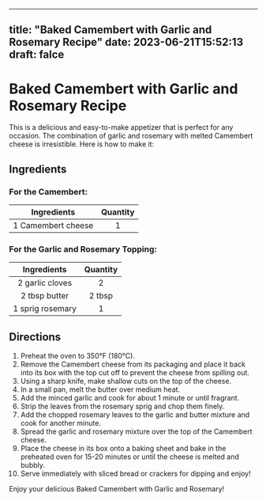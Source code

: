 
---
title: "Baked Camembert with Garlic and Rosemary Recipe"
date: 2023-06-21T15:52:13
draft: falce
---

# Baked Camembert with Garlic and Rosemary Recipe

This is a delicious and easy-to-make appetizer that is perfect for any occasion. The combination of garlic and rosemary with melted Camembert cheese is irresistible. Here is how to make it:

## Ingredients

### For the Camembert:

|   Ingredients   	| Quantity 	|
|:----------------:	|:--------:	|
| 1 Camembert cheese 	|    1    	|

### For the Garlic and Rosemary Topping:

|  Ingredients  	| Quantity 	|
|:-------------:	|:--------:	|
|  2 garlic cloves 	|     2    	|
|  2 tbsp butter  	|   2 tbsp 	|
|   1 sprig rosemary 	|     1    	|

## Directions

1. Preheat the oven to 350°F (180°C).
2. Remove the Camembert cheese from its packaging and place it back into its box with the top cut off to prevent the cheese from spilling out.
3. Using a sharp knife, make shallow cuts on the top of the cheese.
4. In a small pan, melt the butter over medium heat.
5. Add the minced garlic and cook for about 1 minute or until fragrant.
6. Strip the leaves from the rosemary sprig and chop them finely.
7. Add the chopped rosemary leaves to the garlic and butter mixture and cook for another minute.
8. Spread the garlic and rosemary mixture over the top of the Camembert cheese.
9. Place the cheese in its box onto a baking sheet and bake in the preheated oven for 15-20 minutes or until the cheese is melted and bubbly.
10. Serve immediately with sliced bread or crackers for dipping and enjoy!

Enjoy your delicious Baked Camembert with Garlic and Rosemary!
